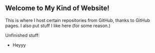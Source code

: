 ## Welcome to My Kind of Website!

This is where I host certain repositories from GitHub, thanks to GitHub pages. I also put stuff I like here (for some reason.)

Unfinished stuff:
<ul>
  <li>Heyyy</li>
</ul>
